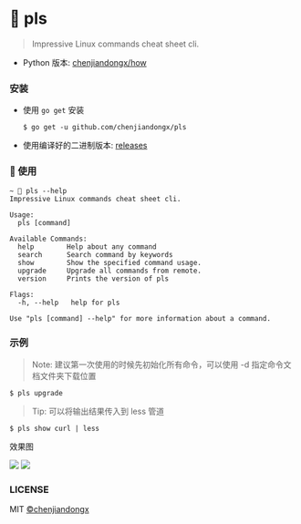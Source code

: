 
# 📝 pls

> Impressive Linux commands cheat sheet cli.

* Python 版本: [chenjiandongx/how](https://github.com/chenjiandongx/how)

### 安装

* 使用 `go get` 安装 
    ```shell
    $ go get -u github.com/chenjiandongx/pls
    ```

* 使用编译好的二进制版本: [releases](https://github.com/chenjiandongx/pls/releases)

### 📏 使用

```shell
~ 🐶 pls --help
Impressive Linux commands cheat sheet cli.

Usage:
  pls [command]

Available Commands:
  help        Help about any command
  search      Search command by keywords
  show        Show the specified command usage.
  upgrade     Upgrade all commands from remote.
  version     Prints the version of pls

Flags:
  -h, --help   help for pls

Use "pls [command] --help" for more information about a command.
```

### 示例

> Note: 建议第一次使用的时候先初始化所有命令，可以使用 -d 指定命令文档文件夹下载位置
```shell
$ pls upgrade
```

> Tip: 可以将输出结果传入到 less 管道
```shell
$ pls show curl | less
```

效果图

![](https://user-images.githubusercontent.com/19553554/72659887-52fe5780-3a01-11ea-89b2-dfaf9faf8dac.png)
![](https://user-images.githubusercontent.com/19553554/122258451-a0873880-cf03-11eb-865f-067416787cb7.png)


### LICENSE

MIT [©chenjiandongx](https://github.com/chenjiandongx)
